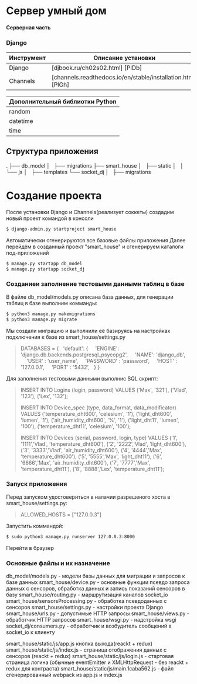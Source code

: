 # Сервер умный дом

#### Серверная часть

### Django

| Инструмент | Описание установки |
| ------ | ------ |
| Django| [djbook.ru/ch02s02.html] [PlDb] |
| Channels  | [channels.readthedocs.io/en/stable/installation.html] [PlGh]|

| Дополнительный библиотки Python |
| ------ |
|random|
|datetime|
|time|

## Структура приложения
.
├── db_model
│   ├── migrations
├── smart_house
│   ├── static
│   │   └── js
│   ├── templates
└── socket_dj
│   ├── migrations

# Создание проекта
После установки Django и Channels(реализует соккеты) создадим новый проект командой в консоли
```sh
$ django-admin.py startproject smart_house
```
Автоматически сгенерируются все базовые файлы приложения
Далее перейдём в созданный проект "smart_house" и сгенерируем каталоги под-приложений
```sh
$ manage.py startapp db_model
$ manage.py startapp socket_dj
```

### Созданиеи заполнение тестовыми данными таблиц в базе
В файле db_model/models.py описана база данных, для генерации таблиц в базе выполним комманды:
```sh
$ python3 manage.py makemigrations
$ python3 manage.py migrate
```
Мы создали миграцию и выполнили её базируясь на настройках подключения к базе из smart_house/settings.py
>DATABASES = {
>  'default': {
>    'ENGINE': 'django.db.backends.postgresql_psycopg2',
>    'NAME': 'django_db',
>    'USER' : 'user_name',
>    'PASSWORD' : 'password',
>    'HOST' : '127.0.0.1',
>    'PORT' : '5432',
>  }
>}

Для заполнения тестовыми данными выполнис SQL скрипт:
>﻿INSERT INTO Logins (login, password) VALUES
>('Max', '321'),
>('Vlad', '123'),
>('Lex', '132');
>
>
>INSERT INTO Device_spec (type, data_format, data_modificator) VALUES
>('temperature_dht600', 'celesium', '1'),
>('light_dht600', 'lumen', '1'),
>('air_humidity_dht600', '%', '1'),
>('light_dht11', 'lumen', '100'),
>('temperature_dht11', 'celesium', '100');
>
>INSERT INTO Devices (serial, password, login, type) VALUES
>('1', '1111','Vlad', 'temperature_dht600'),
>('2', '2222','Vlad', 'light_dht600'),
>('3', '3333','Vlad', 'air_humidity_dht600'),
>('4', '4444','Max', 'temperature_dht600'),
>('5', '5555','Max', 'light_dht11'),
>('6', '6666','Max', 'air_humidity_dht600'),
>('7', '7777','Max', 'temperature_dht11'),
>('8', '8888','Lex', 'temperature_dht11');

### Запуск приложения
Перед запуском удостовериться в налачии разрешеного хоста в smart_house/settings.py:
>ALLOWED_HOSTS = ["127.0.0.3"]

Запустить коммандой:
```sh
$ sudo python3 manage.py runserver 127.0.0.3:8000
```
Перейти в браузер

### Основные файлы и их назначение
db_model/models.py - модели базы данных для миграции и запросов к базе данных
smart_house/device.py - основные функции псевдо запроса данных с сенсоров, обработка данных и запись показаний сенсоров в базу
smart_house/routing.py - маршрутизация каналов socket_io
smart_house/sensorsProcessing.py - обработка псевдоданных с сенсоров
smart_house/settings.py - настройки проекта Django
smart_house/urls.py - допустимые HTTP запросы
smart_house/views.py - обработчик HTTP запросов
smart_house/wsgi.py - надстройка wsgi
socket_dj/consumers.py - обработчик и возбудитель сообщений в socket_io к клиенту

smart_house/static/js/app.js кнопка выхода(reackt + redux)
smart_house/static/js/index.js - страница отображения данных с сенсоров (reackt + redux)
smart_house/static/js/login.js - стартовая страница логина (обычные eventEmitter и XMLHttpRequest - без reackt + redux для контраста)
smart_house/static/js/main.1caba562.js - файл сгенерированный webpack из app.js и index.js
